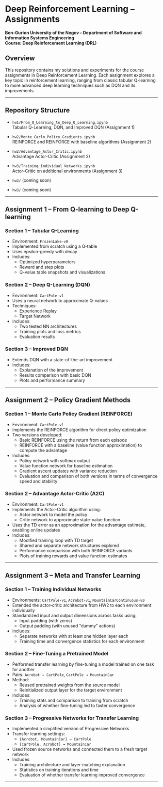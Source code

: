 # Deep Reinforcement Learning – Assignments  
**Ben-Gurion University of the Negev – Department of Software and Information Systems Engineering**  
**Course: Deep Reinforcement Learning (DRL)**  

## Overview  
This repository contains my solutions and experiments for the course assignments in Deep Reinforcement Learning. Each assignment explores a key topic in reinforcement learning, ranging from classic tabular Q-learning to more advanced deep learning techniques such as DQN and its improvements.

---

## Repository Structure

- `hw1/From_Q_Learning_to_Deep_Q_Learning.ipynb`  
  Tabular Q-Learning, DQN, and Improved DQN (Assignment 1)

- `hw2/Monte_Carlo_Policy_Gradients.ipynb`  
  REINFORCE and REINFORCE with baseline algorithms (Assignment 2)

- `hw2/Advantage_Actor_Critic.ipynb`  
  Advantage Actor-Critic (Assignment 2)

- `hw3/Training_Individual_Networks.ipynb`  
  Actor-Critic on additional environments (Assignment 3)

- `hw3/` (coming soon)
  
- `hw3/` (coming soon)


---

## Assignment 1 – From Q-learning to Deep Q-learning

### Section 1 – Tabular Q-Learning
- Environment: `FrozenLake-v0`
- Implemented from scratch using a Q-table
- Uses epsilon-greedy with decay
- Includes:
  - Optimized hyperparameters  
  - Reward and step plots  
  - Q-value table snapshots and visualizations  


### Section 2 – Deep Q-Learning (DQN)
- Environment: `CartPole-v1`
- Uses a neural network to approximate Q-values
- Techniques:
  - Experience Replay  
  - Target Network  
- Includes:
  - Two tested NN architectures  
  - Training plots and loss metrics  
  - Evaluation results  

### Section 3 – Improved DQN
- Extends DQN with a state-of-the-art improvement
- Includes:
  - Explanation of the improvement  
  - Results comparison with basic DQN  
  - Plots and performance summary  

---

## Assignment 2 – Policy Gradient Methods

### Section 1 – Monte Carlo Policy Gradient (REINFORCE)
- Environment: `CartPole-v1`
- Implements the REINFORCE algorithm for direct policy optimization
- Two versions developed:
  - Basic REINFORCE using the return from each episode
  - REINFORCE with a baseline (value function approximation) to compute the advantage
- Includes:
  - Policy network with softmax output
  - Value function network for baseline estimation
  - Gradient ascent updates with variance reduction
  - Evaluation and comparison of both versions in terms of convergence speed and stability

### Section 2 – Advantage Actor-Critic (A2C)
- Environment: `CartPole-v1`
- Implements the Actor-Critic algorithm using:
  - Actor network to model the policy
  - Critic network to approximate state-value function
- Uses the TD error as an approximation for the advantage estimate, enabling online updates
- Includes:
  - Modified training loop with TD target
  - Shared and separate network structures explored
  - Performance comparison with both REINFORCE variants
  - Plots of training rewards and value function estimates

---

## Assignment 3 – Meta and Transfer Learning

### Section 1 – Training Individual Networks
- Environments: `CartPole-v1`, `Acrobot-v1`, `MountainCarContinuous-v0`
- Extended the actor-critic architecture from HW2 to each environment individually
- Standardized input and output dimensions across tasks using:
  - Input padding (with zeros)
  - Output padding (with unused "dummy" actions)
- Includes:
  - Separate networks with at least one hidden layer each
  - Training time and convergence statistics for each environment

### Section 2 – Fine-Tuning a Pretrained Model
- Performed transfer learning by fine-tuning a model trained on one task for another
- Pairs: `Acrobot → CartPole`, `CartPole → MountainCar`
- Method:
  - Reused pretrained weights from the source model
  - Reinitialized output layer for the target environment
- Includes:
  - Training stats and comparison to training from scratch
  - Analysis of whether fine-tuning led to faster convergence

### Section 3 – Progressive Networks for Transfer Learning
- Implemented a simplified version of Progressive Networks
- Transfer learning settings:
  - `{Acrobot, MountainCar} → CartPole`
  - `{CartPole, Acrobot} → MountainCar`
- Used frozen source networks and connected them to a fresh target network
- Includes:
  - Training architecture and layer-matching explanation
  - Statistics on training iterations and time
  - Evaluation of whether transfer learning improved convergence

---
